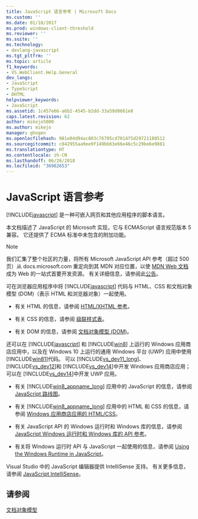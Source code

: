 ```yaml
---
title: JavaScript 语言参考 | Microsoft Docs
ms.custom: ''
ms.date: 01/18/2017
ms.prod: windows-client-threshold
ms.reviewer: ''
ms.suite: ''
ms.technology:
- devlang-javascript
ms.tgt_pltfrm: ''
ms.topic: article
f1_keywords:
- VS.WebClient.Help.General
dev_langs:
- JavaScript
- TypeScript
- DHTML
helpviewer_keywords:
- JavaScript
ms.assetid: 1c457e66-a6b2-4545-b2dd-33a59d8661e8
caps.latest.revision: 62
author: mikejo5000
ms.author: mikejo
manager: ghogen
ms.openlocfilehash: 981e04d94ac803c76705cd7014f5d29721188512
ms.sourcegitcommit: c842955aa9ee9f149bb63e66e46c5c29be6e9881
ms.translationtype: HT
ms.contentlocale: zh-CN
ms.lasthandoff: 06/26/2018
ms.locfileid: "36962653"
---
```

# <a name="javascript-language-reference"></a>JavaScript 语言参考
[!INCLUDE[javascript](../javascript/includes/javascript-md.md)] 是一种可嵌入网页和其他应用程序的脚本语言。  
  
 本文档描述了 JavaScript 的 Microsoft 实现，它与 ECMAScript 语言规范版本 5 兼容。 它还提供了 ECMA 标准中未包含的附加功能。  

> [!NOTE]
> 我们汇集了整个社区的力量，将所有 Microsoft JavaScript API 参考（超过 500 页）从 docs.microsoft.com 重定向到其 MDN 对应位置，以使 [MDN Web 文档](https://developer.mozilla.org/en-US/)成为 Web 的一站式首要开发资源。 有关详细信息，请参阅此[公告](https://blogs.windows.com/msedgedev/2018/06/26/chakra-docs-mdn-web-docs/)。
  
 可在浏览器应用程序中将 [!INCLUDE[javascript](../javascript/includes/javascript-md.md)] 代码与 HTML、CSS 和文档对象模型 (DOM)（表示 HTML 和浏览器对象）一起使用。  
  
-   有关 HTML 的信息，请参阅 [HTML/XHTML 参考](http://go.microsoft.com/fwlink/p/?LinkId=251007)。  
  
-   有关 CSS 的信息，请参阅 [级联样式表](http://go.microsoft.com/fwlink/p/?LinkId=251008)。  
  
-   有关 DOM 的信息，请参阅 [文档对象模型 (DOM)](http://go.microsoft.com/fwlink/p/?LinkId=251009)。  
  
 还可以在 [!INCLUDE[javascript](../javascript/includes/javascript-md.md)] 和 [!INCLUDE[win8](../javascript/includes/win8-md.md)] 上运行的 Windows 应用商店应用中，以及在 Windows 10 上运行的通用 Windows 平台 (UWP) 应用中使用 [!INCLUDE[win81](../javascript/includes/win81-md.md)]代码。 可以 [!INCLUDE[vs_dev11_long](../javascript/includes/vs-dev11-long-md.md)]、 [!INCLUDE[vs_dev12](../javascript/includes/vs-dev12-md.md)]和 [!INCLUDE[vs_dev14](../javascript/includes/vs-dev14-md.md)]中开发 Windows 应用商店应用；可以在 [!INCLUDE[vs_dev14](../javascript/includes/vs-dev14-md.md)]中开发 UWP 应用。  
  
-   有关 [!INCLUDE[win8_appname_long](../javascript/includes/win8-appname-long-md.md)] 应用中的 JavaScript 的信息，请参阅 [JavaScript 路线图](https://msdn.microsoft.com/en-us/library/windows/apps/hh465037.aspx)。  
  
-   有关 [!INCLUDE[win8_appname_long](../javascript/includes/win8-appname-long-md.md)] 应用中的 HTML 和 CSS 的信息，请参阅 [Windows 应用商店应用的 HTML/CSS](http://go.microsoft.com/fwlink/p/?LinkId=250939)。  
  
-   有关 JavaScript API 的 Windows 运行时和 Windows 库的信息，请参阅 [JavaScript Windows 运行时和 Windows 库的 API 参考](http://go.microsoft.com/fwlink/p/?LinkID=250938)。  
  
-   有关将 Windows 运行时 API 与 JavaScript 一起使用的信息，请参阅 [Using the Windows Runtime in JavaScript](../jswinrt/using-the-windows-runtime-in-javascript.md)。  
  
 Visual Studio 中的 JavaScript 编辑器提供 IntelliSense 支持。 有关更多信息，请参阅 [JavaScript IntelliSense](http://go.microsoft.com/fwlink/p/?LinkId=256499)。  
  
## <a name="see-also"></a>请参阅  
 [文档对象模型](http://go.microsoft.com/fwlink/?LinkId=148095)